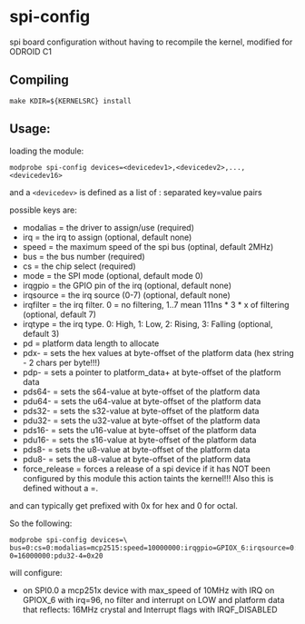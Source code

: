 spi-config
==========

spi board configuration without having to recompile the kernel, modified for ODROID C1

Compiling
---------
```
make KDIR=${KERNELSRC} install
```

Usage:
------
loading the module:

```modprobe spi-config devices=<devicedev1>,<devicedev2>,...,<devicedev16>```

and a ```<devicedev>``` is defined as a list of : separated key=value pairs

possible keys are:
* modalias = the driver to assign/use (required)
* irq = the irq to assign (optional, default none)
* speed = the maximum speed of the spi bus (optinal, default 2MHz)
* bus = the bus number (required)
* cs = the chip select (required)
* mode = the SPI mode (optional, default mode 0)
* irqgpio = the GPIO pin of the irq (optional, default none)
* irqsource = the irq source (0-7) (optional, default none)
* irqfilter = the irq filter. 0 = no filtering, 1..7 mean 111ns * 3 * x of filtering (optional, default 7)
* irqtype = the irq type. 0: High, 1: Low, 2: Rising, 3: Falling (optional, default 3)
* pd = platform data length to allocate
* pdx-<offset> = sets the hex values at byte-offset <offset> of the platform data (hex string - 2 chars per byte!!!)
* pdp-<offset> = sets a pointer to platform_data+<value> at byte-offset <offset> of the platform data 
* pds64-<offset> = sets the s64-value at byte-offset <offset> of the platform data 
* pdu64-<offset> = sets the u64-value at byte-offset <offset> of the platform data 
* pds32-<offset> = sets the s32-value at byte-offset <offset> of the platform data 
* pdu32-<offset> = sets the u32-value at byte-offset <offset> of the platform data 
* pds16-<offset> = sets the u16-value at byte-offset <offset> of the platform data 
* pdu16-<offset> = sets the s16-value at byte-offset <offset> of the platform data 
* pds8-<offset> = sets the u8-value at byte-offset <offset> of the platform data 
* pdu8-<offset> = sets the u8-value at byte-offset <offset> of the platform data 
* force_release = forces a release of a spi device if it has NOT been configured by this module 
  this action taints the kernel!!! Also this is defined without a =<value>.

<value> and <offset> can typically get prefixed with 0x for hex and 0 for octal.

So the following:

```
modprobe spi-config devices=\
bus=0:cs=0:modalias=mcp2515:speed=10000000:irqgpio=GPIOX_6:irqsource=0:irqfilter=0:irqtype=1:pd=20:pdu32-0=16000000:pdu32-4=0x20
```

will configure:
* on SPI0.0 a mcp251x device with max_speed of 10MHz with IRQ on GPIOX_6 with irq=96, no filter and interrupt on LOW and platform data that reflects: 16MHz crystal and Interrupt flags with IRQF_DISABLED
